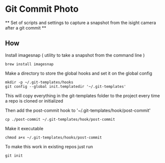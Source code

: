 # Git Commit Photo
** Set of scripts and settings to capture a snapshot from the isight camera after a git commit **


## How

Install imagesnap ( utility to take a snapshot from the command line )
``` 
brew install imagesnap
```

Make a directory to store the global hooks and set it on the global config
```
mkdir -p ~/.git-templates/hooks
git config --global init.templatedir '~/.git-templates'
```
This will copy everything in the git-templates folder to the project every time a repo is cloned or initialized

Then add the post-commit hook to '~/.git-templates/hook/post-commit'
```
cp ./post-commit ~/.git-templates/hook/post-commit
```

Make it executable
```
chmod a+x ~/.git-templates/hooks/post-commit
```

To make this work in existing repos just run
```
git init
```




